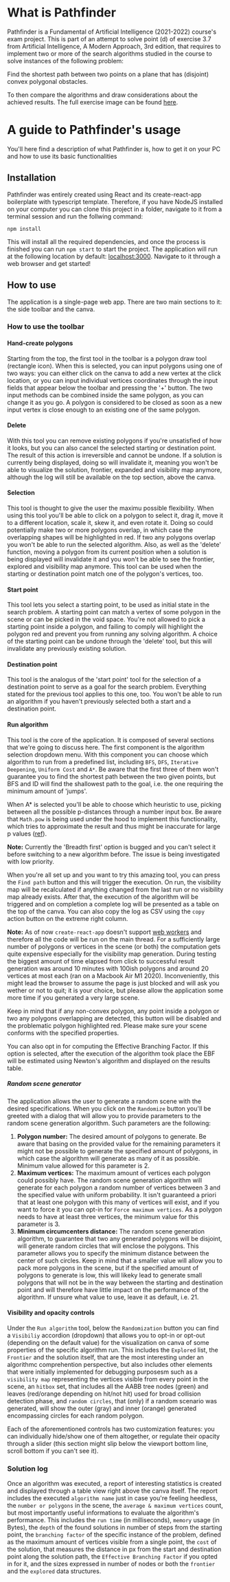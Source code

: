 # What is Pathfinder

Pathfinder is a Fundamental of Artificial Intelligence (2021-2022) course's exam project. This is part of an attempt to solve point (d) of exercise 3.7 from <emph>Artificial Intelligence, A Modern Approach, 3rd edition<emph>, that requires to implement two or more of the search algorithms studied in the course to solve instances of the following problem: 
  
Find the shortest path between two points on a plane that has (disjoint) convex polygonal obstacles.
  
To then compare the algorithms and draw considerations about the achieved results. The full exercise image can be found [here](https://www.dcc.fc.up.pt/~ines/aulas/1112/SI/exCap3.pdf). 

# A guide to Pathfinder's usage

You'll here find a description of what Pathfinder is, how to get it on your PC and how to use its basic functionalities

## Installation

Pathfinder was entirely created using React and its create-react-app boilerplate with typescript template. Therefore, if you have NodeJS installed on your computer you can clone this project in a folder, navigate to it from a terminal session and run the follwing command:

`npm install`

This will install all the required dependencies, and once the process is finished you can run `npm start` to start the project. The application will run at the following location by default: [localhost:3000](https://localhost:3000). Navigate to it through a web browser and get started!

## How to use

The application is a single-page web app. There are two main sections to it: the side toolbar and the canva. 

### How to use the toolbar
#### Hand-create polygons

Starting from the top, the first tool in the toolbar is a polygon draw tool (rectangle icon). When this is selected, you can input polygons using one of two ways: you can either click on the canva to add a new vertex at the click location, or you can input individual vertices coordinates through the input fields that appear below the toolbar and pressing the '+' button. The two input methods can be combined inside the same polygon, as you can change it as you go. A polygon is considered to be closed as soon as a new input vertex is close enough to an existing one of the same polygon. 

#### Delete

With this tool you can remove existing polygons if you're unsatisfied of how it looks, but you can also cancel the selected starting or destination point. The result of this action is irreversible and cannot be undone. If a solution is currently being displayed, doing so will invalidate it, meaning you won't be able to visualize the solution, frontier, expanded and visibility map anymore, although the log will still be available on the top section, above the canva. 

#### Selection

This tool is thought to give the user the maximu
  possible flexibility. When using this tool you'll be able to click on a polygon to select it, drag it, move it to a different location, scale it, skew it, and even rotate it. Doing so could potentially make two or more polygons overlap, in which case the overlapping shapes will be highlighted in red. If two any polygons overlap you won't be able to run the selected algorithm. Also, as well as the 'delete' function, moving a polygon from its current position when a solution is being displayed will invalidate it and you won't be able to see the frontier, explored and visibility map anymore. This tool can be used when the starting or destination point match one of the polygon's vertices, too. 

#### Start point

This tool lets you select a starting point, to be used as initial state in the search problem. A starting point can match a vertex of some polygon in the scene or can be picked in the void space. You're not allowed to pick a starting point inside a polygon, and failing to comply will highlight the polygon red and prevent you from running any solving algorithm. A choice of the starting point can be undone through the 'delete' tool, but this will invalidate any previously existing solution.

#### Destination point

This tool is the analogus of the 'start point' tool for the selection of a destination point to serve as a goal for the search problem. Everything stated for the previous tool applies to this one, too. You won't be able to run an algorithm if you haven't previously selected both a start and a destination point.

#### Run algorithm

This tool is the core of the application. It is composed of several sections that we're going to discuss here. The first component is the algorithm selection dropdown menu. With this component you can choose which algorithm to run from a predefined list, including `BFS`, `DFS`, `Iterative Deepening`, `Uniform Cost` and `A*`. Be aware that the first three of them won't guarantee you to find the shortest path between the two given points, but BFS and ID will find the shallowest path to the goal, i.e. the one requiring the minimum amount of 'jumps'. 
  
When A* is selected you'll be able to choose which heuristic to use, picking between all the possible p-distances through a number input box. Be aware that `Math.pow` is being used under the hood to implement this functionality, which tries to approximate the result and thus might be inaccurate for large p values ([ref](https://stackoverflow.com/questions/48905858/math-pow-gives-wrong-result)).

<b>Note:</b> Currently the 'Breadth first' option is bugged and you can't select it before switching to a new algorithm before. The issue is being investigated with low priority. 

When you're all set up and you want to try this amazing tool, you can press the `Find path` button and this will trigger the execution. On run, the visibility map will be recalculated if anything changed from the last run or no visibility map already exists. After that, the execution of the algorithm will be triggered and on completion a complete log will be presented as a table on the top of the canva. You can also copy the log as CSV using the `copy` action button on the extreme right column. 

<b>Note:</b> As of now `create-react-app` doesn't support [web workers](https://it.wikipedia.org/wiki/Web_worker) and therefore all the code will be run on the main thread. For a sufficiently large number of polygons or vertices in the scene (or both) the computation gets quite expensive especially for the visibility map generation. During testing the biggest amount of time elapsed from click to successful result generation was around 10 minutes with 100ish polygons and around 20 vertices at most each (ran on a Macbook Air M1 2020). Inconveniently, this might lead the browser to assume the page is just blocked and will ask you wether or not to quit; it is your choice, but please allow the application some more time if you generated a very large scene.

Keep in mind that if any non-convex polygon, any point inside a polygon or two any polygons overlapping are detected, this button will be disabled and the problematic polygon highlighted red. Please make sure your scene conforms with the specified properties. 

You can also opt in for computing the Effective Branching Factor. If this option is selected, after the execution of the algorithm took place the EBF will be estimated using Newton's algorithm and displayed on the results table. 

##### Random scene generator
The application allows the user to generate a random scene with the desired specifications. When you click on the `Randomize` button you'll be greeted with a dialog that will allow you to provide parameters to the random scene generation algorithm. Such parameters are the following:
<ol>
  <li>
    <b>Polygon number:</b> The desired amount of polygons to generate. Be aware that basing on the provided value for the remaining parameters it might not     be possible to generate the specified amount of polygons, in which case the algorithm will generate as many of it as possible. Minimum value allowed       for this parameter is 2.
  </li>
  <li>
    <b>Maximum vertices:</b> The maximum amount of vertices each polygon could possibly have. The random scene generation algorithm will generate for each    polygon a random number of vertices between 3 and the specified value with uniform probability. It isn't guaranteed a priori that at least one polygon      with this many of vertices will exist, and if you want to force it you can opt-in for <code>Force maximum vertices</code>. As a polygon needs to have at    least three vertices, the minimum value for this parameter is 3.
  </li>
  <li>
    <b>Minimum circumcenters distance:</b> The random scene generation algorithm, to guarantee that two any generated polygons will be disjoint, will           generate random circles that will enclose the polygons. This parameter allows you to specify the minimum distance between the center of such circles.       Keep in mind that a smaller value will allow you to pack more polygons in the scene, but if the specified amount of polygons to generate is low, this       will likeky lead to generate small polygons that will not be in the way between the starting and destination point and will therefore have little           impact on the performance of the algorithm. If unsure what value to use, leave it as default, i.e. 21.
  </li>
</ol>

#### Visibility and opacity controls

Under the `Run algorithm` tool, below the `Randomization` button you can find a `Visibiliy` accordion (dropdown) that allows you to opt-in or opt-out (depending on the default value) for the visualization on canva of some properties of the specific algorithm run. This includes the `Explored` list, the `Frontier` and the solution itself, that are the most interesting under an algorithmc comprehention perspective, but also includes other elements that were initially implemented for debugging purposesm such as a `visibility map` representing the vertices visible from every point in the scene, an `hitbox` set, that includes all the AABB tree nodes (green) and leaves (red/orange depending on hit/not hit) used for broad collision detection phase, and `random circles`, that (only) if a random scenario was generated, will show the outer (gray) and inner (orange) generated encompassing circles for each random polygon. 

Each of the aforementioned controls has two customization features: you can individually hide/show one of them altogether, or regulate their opacity through a slider (this section might slip below the viewport bottom line, scroll bottom if you can't see it). 

### Solution log

Once an algorithm was executed, a report of interesting statistics is created and displayed through a table view right above the canva itself. The report includes the executed `algorithm name` just in case you're feeling heedless, the `number or polygons` in the scene, the `average & maximum vertices` count, but most importantly useful informations to evaluate the algorithm's performance. This includes the `run time` (in milliseconds), `memory` usage (in Bytes), the `depth` of the found solutions in number of steps from the starting point, the `branching factor` of the specific instance of the problem, defined as the maximum amount of vertices visible from a single point, the `cost` of the solution, that measures the distance in px from the start and destination point along the solution path, the `Effective Branching Factor` if you opted in for it, and the sizes expressed in number of nodes or both the `frontier` and the `explored` data structures.
